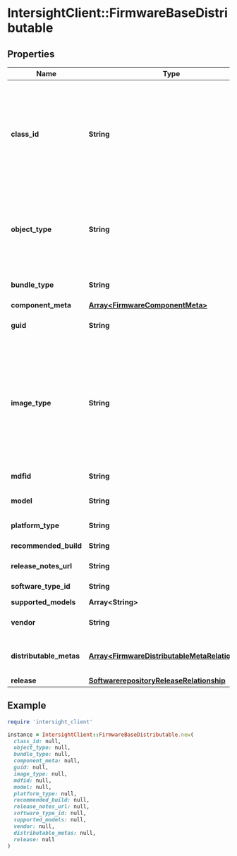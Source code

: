 # IntersightClient::FirmwareBaseDistributable

## Properties

| Name | Type | Description | Notes |
| ---- | ---- | ----------- | ----- |
| **class_id** | **String** | The fully-qualified name of the instantiated, concrete type. This property is used as a discriminator to identify the type of the payload when marshaling and unmarshaling data. The enum values provides the list of concrete types that can be instantiated from this abstract type. |  |
| **object_type** | **String** | The fully-qualified name of the instantiated, concrete type. The value should be the same as the &#39;ClassId&#39; property. The enum values provides the list of concrete types that can be instantiated from this abstract type. |  |
| **bundle_type** | **String** | The bundle type of the image, as published on cisco.com. | [optional][readonly] |
| **component_meta** | [**Array&lt;FirmwareComponentMeta&gt;**](FirmwareComponentMeta.md) |  | [optional] |
| **guid** | **String** | The unique identifier for an image in a Cisco repository. | [optional][readonly] |
| **image_type** | **String** | The type of image which the distributable falls into according to the component it can upgrade. For e.g.; Standalone server, Intersight managed server, UCS Managed Fabric Interconnect. The field is used in private appliance mode, where image does not have description populated from CCO. | [optional] |
| **mdfid** | **String** | The mdfid of the image provided by cisco.com. | [optional] |
| **model** | **String** | The endpoint model for which this firmware image is applicable. | [optional] |
| **platform_type** | **String** | The platform type of the image. | [optional][readonly] |
| **recommended_build** | **String** | The build which is recommended by Cisco. | [optional] |
| **release_notes_url** | **String** | The url for the release notes of this image. | [optional] |
| **software_type_id** | **String** | The software type id provided by cisco.com. | [optional][readonly] |
| **supported_models** | **Array&lt;String&gt;** |  | [optional] |
| **vendor** | **String** | The vendor or publisher of this file. | [optional][default to &#39;Cisco&#39;] |
| **distributable_metas** | [**Array&lt;FirmwareDistributableMetaRelationship&gt;**](FirmwareDistributableMetaRelationship.md) | An array of relationships to firmwareDistributableMeta resources. | [optional] |
| **release** | [**SoftwarerepositoryReleaseRelationship**](SoftwarerepositoryReleaseRelationship.md) |  | [optional] |

## Example

```ruby
require 'intersight_client'

instance = IntersightClient::FirmwareBaseDistributable.new(
  class_id: null,
  object_type: null,
  bundle_type: null,
  component_meta: null,
  guid: null,
  image_type: null,
  mdfid: null,
  model: null,
  platform_type: null,
  recommended_build: null,
  release_notes_url: null,
  software_type_id: null,
  supported_models: null,
  vendor: null,
  distributable_metas: null,
  release: null
)
```

